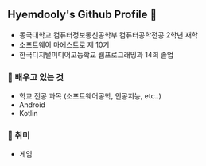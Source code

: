 ## Hyemdooly's Github Profile 👋
- 동국대학교 컴퓨터정보통신공학부 컴퓨터공학전공 2학년 재학
- 소프트웨어 마에스트로 제 10기
- 한국디지털미디어고등학교 웹프로그래밍과 14회 졸업

### 🌱 배우고 있는 것
- 학교 전공 과목 (소프트웨어공학, 인공지능, etc..)
- Android
- Kotlin

### 🤩 취미
- 게임

<!--
**hyemdooly/hyemdooly** is a ✨ _special_ ✨ repository because its `README.md` (this file) appears on your GitHub profile.

Here are some ideas to get you started:

- 🔭 I’m currently working on ...
- 🌱 I’m currently learning ...
- 👯 I’m looking to collaborate on ...
- 🤔 I’m looking for help with ...
- 💬 Ask me about ...
- 📫 How to reach me: ...
- 😄 Pronouns: ...
- ⚡ Fun fact: ...
-->
